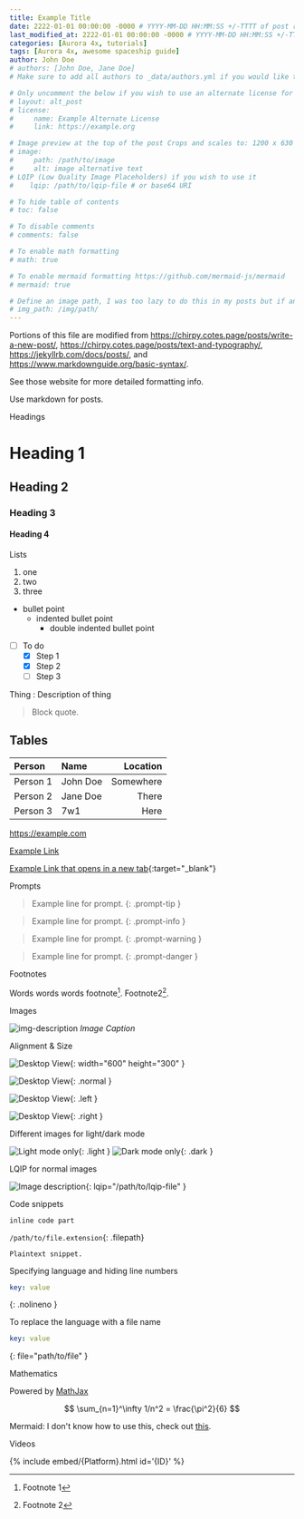 ```yaml
---
title: Example Title
date: 2222-01-01 00:00:00 -0000 # YYYY-MM-DD HH:MM:SS +/-TTTT of post release
last_modified_at: 2222-01-01 00:00:00 -0000 # YYYY-MM-DD HH:MM:SS +/-TTTT of modification
categories: [Aurora 4x, tutorials]
tags: [Aurora 4x, awesome spaceship guide]
author: John Doe
# authors: [John Doe, Jane Doe]
# Make sure to add all authors to _data/authors.yml if you would like to like to your page when your name is click.

# Only uncomment the below if you wish to use an alternate license for your post.
# layout: alt_post 
# license: 
#     name: Example Alternate License
#     link: https://example.org

# Image preview at the top of the post Crops and scales to: 1200 x 630
# image:
#     path: /path/to/image
#     alt: image alternative text
# LQIP (Low Quality Image Placeholders) if you wish to use it
#    lqip: /path/to/lqip-file # or base64 URI

# To hide table of contents
# toc: false

# To disable comments
# comments: false

# To enable math formatting
# math: true

# To enable mermaid formatting https://github.com/mermaid-js/mermaid
# mermaid: true

# Define an image path, I was too lazy to do this in my posts but if anyone wants to update it feel free to
# img_path: /img/path/
---
```


Portions of this file are modified from https://chirpy.cotes.page/posts/write-a-new-post/, https://chirpy.cotes.page/posts/text-and-typography/, https://jekyllrb.com/docs/posts/, and https://www.markdownguide.org/basic-syntax/.

See those website for more detailed formatting info.

Use markdown for posts.

Headings

# Heading 1

## Heading 2

### Heading 3

#### Heading 4

Lists

1. one
2. two
3. three

- bullet point
    - indented bullet point
        - double indented bullet point

- [ ] To do
    + [x] Step 1
    + [x] Step 2
    + [ ] Step 3

Thing
: Description of thing

> Block quote.

## Tables

| Person   | Name     | Location  |
|:---------|:---------|----------:|
| Person 1 | John Doe | Somewhere |
| Person 2 | Jane Doe | There     |
| Person 3 | 7w1      | Here      |

<https://example.com>

[Example Link](https://example.com)

[Example Link that opens in a new tab](https://example.com){:target="_blank"}

Prompts

> Example line for prompt.
{: .prompt-tip }

> Example line for prompt.
{: .prompt-info }

> Example line for prompt.
{: .prompt-warning }

> Example line for prompt.
{: .prompt-danger }

Footnotes

Words words words footnote[^footnote1].
Footnote2[^footnote2].

Images

![img-description](/path/to/image)
_Image Caption_

Alignment & Size

![Desktop View](/path/to/image){: width="600" height="300" }

![Desktop View](/path/to/image){: .normal }

![Desktop View](/path/to/image){: .left }

![Desktop View](/path/to/image){: .right }

Different images for light/dark mode

![Light mode only](/path/to/light-mode.png){: .light }
![Dark mode only](/path/to/dark-mode.png){: .dark }

LQIP for normal images

![Image description](/path/to/image){: lqip="/path/to/lqip-file" }

Code snippets

`inline code part`

`/path/to/file.extension`{: .filepath}

```
Plaintext snippet.
```

Specifying language and hiding line numbers

```yaml
key: value
```
{: .nolineno }

To replace the language with a file name

```yaml
key: value
```
{: file="path/to/file" }

Mathematics

Powered by [MathJax](https://www.mathjax.org/)

$$ \sum_{n=1}^\infty 1/n^2 = \frac{\pi^2}{6} $$

Mermaid: I don't know how to use this, check out [this](https://mermaid.live).

Videos

{% include embed/{Platform}.html id='{ID}' %}

[^footnote1]: Footnote 1
[^footnote2]: Footnote 2
